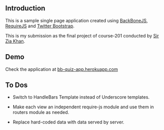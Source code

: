 ## Introduction ##


This is a sample single page application created using [BackBoneJS](http://backbonejs.org/), [RequireJS](http://requirejs.org/) and [Twitter Bootstrap](http://twitter.github.com/bootstrap/).

This is my submission as the final project of course-201 conducted by [Sir Zia Khan](http://www.facebook.com/ziakhan).

## Demo ##
Check the application at [bb-quiz-app.herokuapp.com](http://bb-quiz-app.herokuapp.com/)

## To Dos ##

+ Switch to HandleBars Template instead of Underscore templates.

+ Make each view an independent require-js module and use them in routers module as needed.

+ Replace hard-coded data with data served by server.